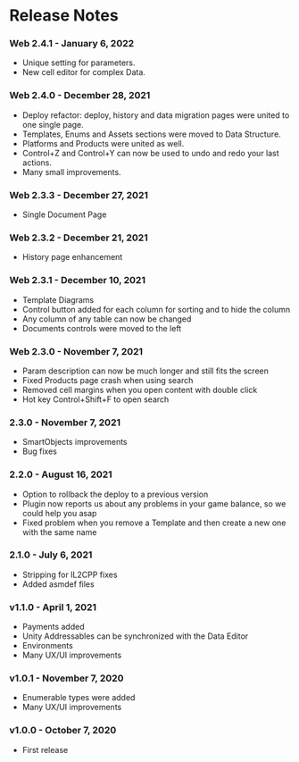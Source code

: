 # Release Notes

### Web 2.4.1 - January 6, 2022
* Unique setting for parameters.
* New cell editor for complex Data.

### Web 2.4.0 - December 28, 2021
* Deploy refactor: deploy, history and data migration pages were united to one single page.
* Templates, Enums and Assets sections were moved to Data Structure.
* Platforms and Products were united as well.
* Control+Z and Control+Y can now be used to undo and redo your last actions.
* Many small improvements.

### Web 2.3.3 - December 27, 2021
* Single Document Page

### Web 2.3.2 - December 21, 2021
* History page enhancement

### Web 2.3.1 - December 10, 2021
* Template Diagrams
* Control button added for each column for sorting and to hide the column
* Any column of any table can now be changed
* Documents controls were moved to the left

### Web 2.3.0 - November 7, 2021
* Param description can now be much longer and still fits the screen
* Fixed Products page crash when using search
* Removed cell margins when you open content with double click
* Hot key Control+Shift+F to open search

### 2.3.0 - November 7, 2021
* SmartObjects improvements
* Bug fixes

### 2.2.0 - August 16, 2021
* Option to rollback the deploy to a previous version
* Plugin now reports us about any problems in your game balance, so we could help you asap
* Fixed problem when you remove a Template and then create a new one with the same name

### 2.1.0 - July 6, 2021
* Stripping for IL2CPP fixes
* Added asmdef files

### v1.1.0 - April 1, 2021
* Payments added
* Unity Addressables can be synchronized with the Data Editor
* Environments
* Many UX/UI improvements

### v1.0.1 - November 7, 2020
* Enumerable types were added
* Many UX/UI improvements

### v1.0.0 - October 7, 2020
* First release
